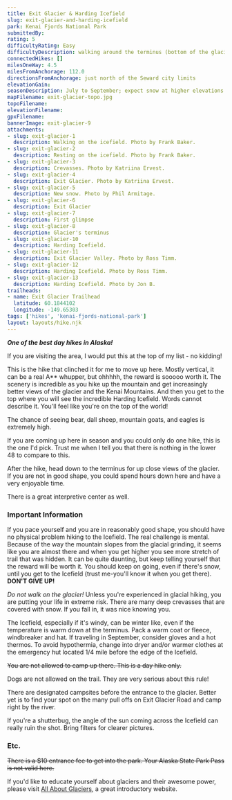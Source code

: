 ```yaml
---
title: Exit Glacier & Harding Icefield
slug: exit-glacier-and-harding-icefield
park: Kenai Fjords National Park
submittedBy: 
rating: 5
difficultyRating: Easy
difficultyDescription: walking around the terminus (bottom of the glacier) is flat. However, the hike up to Harding Icefield is very steep and only people who are in reasonably good shape should attempt it.
connectedHikes: []
milesOneWay: 4.5
milesFromAnchorage: 112.0
directionsFromAnchorage: just north of the Seward city limits
elevationGain: 
seasonDescription: July to September; expect snow at higher elevations as well as extremely windy and cold conditions (especially in September).
mapFilename: exit-glacier-topo.jpg
topoFilename: 
elevationFilename: 
gpxFilename: 
bannerImage: exit-glacier-9
attachments:
- slug: exit-glacier-1
  description: Walking on the icefield. Photo by Frank Baker.
- slug: exit-glacier-2
  description: Resting on the icefield. Photo by Frank Baker.
- slug: exit-glacier-3
  description: Crevasses. Photo by Katriina Ervest.
- slug: exit-glacier-4
  description: Exit Glacier. Photo by Katriina Ervest.
- slug: exit-glacier-5
  description: New snow. Photo by Phil Armitage.
- slug: exit-glacier-6
  description: Exit Glacier
- slug: exit-glacier-7
  description: First glimpse
- slug: exit-glacier-8
  description: Glacier's terminus
- slug: exit-glacier-10
  description: Harding Icefield.
- slug: exit-glacier-11
  description: Exit Glacier Valley. Photo by Ross Timm.
- slug: exit-glacier-12
  description: Harding Icefield. Photo by Ross Timm.
- slug: exit-glacier-13
  description: Harding Icefield. Photo by Jon B.
trailheads:
- name: Exit Glacier Trailhead
  latitude: 60.1844102
  longitude: -149.65303
tags: ['hikes', 'kenai-fjords-national-park']
layout: layouts/hike.njk
---
```

***One of the best day hikes in Alaska!***

If you are visiting the area, I would put this at the top of my list - no kidding!

This is the hike that clinched it for me to move up here. Mostly vertical, it can be a real A** whupper, but ohhhhh, the reward is sooooo worth it. The scenery is incredible as you hike up the mountain and get increasingly better views of the glacier and the Kenai Mountains. And then you get to the top where you will see the incredible Harding Icefield. Words cannot describe it. You'll feel like you're on the top of the world!

The chance of seeing bear, dall sheep, mountain goats, and eagles is extremely high.

If you are coming up here in season and you could only do one hike, this is the one I'd pick. Trust me when I tell you that there is nothing in the lower 48 to compare to this.

After the hike, head down to the terminus for up close views of the glacier. If you are not in good shape, you could spend hours down here and have a very enjoyable time.

There is a great interpretive center as well.

### Important Information

If you pace yourself and you are in reasonably good shape, you should have no physical problem hiking to the Icefield. The real challenge is mental. Because of the way the mountain slopes from the glacial grinding, it seems like you are almost there and when you get higher you see more stretch of trail that was hidden. It can be quite daunting, but keep telling yourself that the reward will be worth it. You should keep on going, even if there's snow, until you get to the Icefield (trust me-you'll know it when you get there). **DON'T GIVE UP!** 

*Do not walk on the glacier!* Unless you're experienced in glacial hiking, you are putting your life in extreme risk. There are many deep crevasses that are covered with snow. If you fall in, it was nice knowing you.

The Icefield, especially if it's windy, can be winter like, even if the temperature is warm down at the terminus. Pack a warm coat or fleece, windbreaker and hat. If traveling in September, consider gloves and a hot thermos. To avoid hypothermia, change into dryer and/or warmer clothes at the emergency hut located 1/4 mile before the edge of the Icefield.

<del datetime="2012-11-07T06:33:47+00:00">You are not allowed to camp up there. This is a day hike only.</del>

Dogs are not allowed on the trail. They are very serious about this rule!

There are designated campsites before the entrance to the glacier. Better yet is to find your spot on the many pull offs on Exit Glacier Road and camp right by the river.

If you're a shutterbug, the angle of the sun coming across the Icefield can really ruin the shot. Bring filters for clearer pictures.

### Etc.

<del datetime="2012-11-07T06:33:47+00:00">There is a $10 entrance fee to get into the park. Your Alaska State Park Pass is not valid here.</del>

If you'd like to educate yourself about glaciers and their awesome power, please visit [All About Glaciers](http://nsidc.org/glaciers/), a great introductory website.